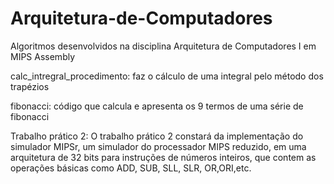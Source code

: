 # Arquitetura-de-Computadores
Algoritmos desenvolvidos na disciplina Arquitetura de Computadores I em MIPS Assembly

calc_intregral_procedimento: faz o cálculo de uma integral pelo método dos trapézios

fibonacci: código que calcula e apresenta os 9 termos de uma série de fibonacci

Trabalho prático 2: O trabalho prático 2 constará da implementação do simulador MIPSr, um simulador do
processador MIPS reduzido, em uma arquitetura de 32 bits para instruções de números inteiros, que contem as operações básicas como ADD, SUB, SLL, SLR, OR,ORI,etc.

